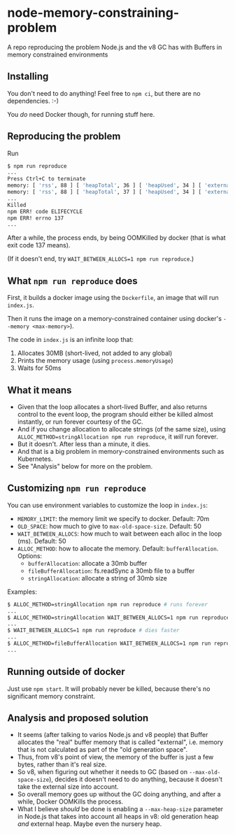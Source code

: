 # node-memory-constraining-problem

A repo reproducing the problem Node.js and the v8 GC has with Buffers in memory constrained environments

## Installing

You don't need to do anything! Feel free to `npm ci`, but there are no dependencies. :-)

You _do_ need Docker though, for running stuff here.

## Reproducing the problem

Run

```sh
$ npm run reproduce
...
Press Ctrl+C to terminate
memory: [ 'rss', 88 ] [ 'heapTotal', 36 ] [ 'heapUsed', 34 ] [ 'external', 61 ]
memory: [ 'rss', 88 ] [ 'heapTotal', 37 ] [ 'heapUsed', 34 ] [ 'external', 91 ]
...
Killed
npm ERR! code ELIFECYCLE
npm ERR! errno 137
...
```

After a while, the process ends, by being OOMKilled by docker (that is what exit code 137 means).

(If it doesn't end, try `WAIT_BETWEEN_ALLOCS=1 npm run reproduce`.)

## What `npm run reproduce` does

First, it builds a docker image using the `Dockerfile`, an image that will run `index.js`.

Then it runs the image on a memory-constrained container using docker's `--memory <max-memory>`).

The code in `index.js` is an infinite loop that:

1. Allocates 30MB (short-lived, not added to any global)
1. Prints the memory usage (using `process.memoryUsage`)
1. Waits for 50ms

## What it means

* Given that the loop allocates a short-lived Buffer, and also returns control to the event loop,
  the program should either be killed almost instantly, or run forever courtesy of the GC.
* And if you change allocation to allocate strings (of the same size),
  using `ALLOC_METHOD=stringAllocation npm run reproduce`, it _will_ run forever.
* But it doesn't. After less than a minute, it dies.
* And that is a big problem in memory-constrained environments such as Kubernetes.
* See "Analysis" below for more on the problem.

## Customizing `npm run reproduce`

You can use environment variables to customize the loop in `index.js`:

* `MEMORY_LIMIT`: the memory limit we specify to docker. Default: 70m
* `OLD_SPACE`: how much to give to `max-old-space-size`. Default: 50
* `WAIT_BETWEEN_ALLOCS`: how much to wait between each alloc in the loop (ms). Default: 50
* `ALLOC_METHOD`: how to allocate the memory. Default: `bufferAllocation`. Options:
  * `bufferAllocation`: allocate a 30mb buffer
  * `fileBufferAllocation`: fs.readSync a 30mb file to a buffer
  * `stringAllocation`: allocate a string of 30mb size

Examples:

```sh
$ ALLOC_METHOD=stringAllocation npm run reproduce # runs forever
...
$ ALLOC_METHOD=stringAllocation WAIT_BETWEEN_ALLOCS=1 npm run reproduce # still runs forever
...
$ WAIT_BETWEEN_ALLOCS=1 npm run reproduce # dies faster
...
$ ALLOC_METHOD=fileBufferAllocation WAIT_BETWEEN_ALLOCS=1 npm run reproduce # dies much much faster (for some reason...)
...
```

## Running outside of docker

Just use `npm start`. It will probably never be killed, because there's no significant memory constraint.

## Analysis and proposed solution

* It seems (after talking to varios Node.js and v8 people) that Buffer allocates the "real" buffer memory that is called "external", i.e.
  memory that is not calculated as part of the "old generation space".
* Thus, from v8's point of view, the memory of the buffer is just a few bytes, rather than it's real size.
* So v8, when figuring out whether it needs to GC (based on `--max-old-space-size`),
  decides it doesn't need to do anything, because it doesn't take the external size into account.
* So overall memory goes up without the GC doing anything, and after a while, Docker OOMKills the process.
* What I believe _should_ be done is enabling a `--max-heap-size` parameter in Node.js that takes into account all heaps in v8:
  old generation heap _and_ external heap. Maybe even the nursery heap.
